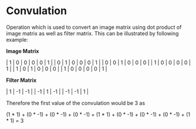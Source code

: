 # Convulation

Operation which is used to convert an image matrix using dot product of image matrix as well as filter matrix. This can be illustrated by following example:


**Image Matrix**

| 1 | 0 | 0 | 0 | 0 | 1 |
| 0 | 1 | 0 | 0 | 0 | 1 |
| 0 | 0 | 1 | 0 | 0 | 0 |
| 1 | 0 | 0 | 0 | 0 | 1 |
| 1 | 0 | 1 | 0 | 0 | 0 |
| 1 | 0 | 0 | 0 | 0 | 1 |

**Filter Matrix**

| 1 | -1 | -1 |
| -1 | 1 | -1 |
| -1 | -1 | 1 |

Therefore the first value of the convulation would be 3 as 

(1 * 1) + (0 * -1) + (0 * -1) + (0 * -1) + (1 * 1) + (0 * -1) + (0 * -1) + (0 * -1) + (1 * 1) = 3